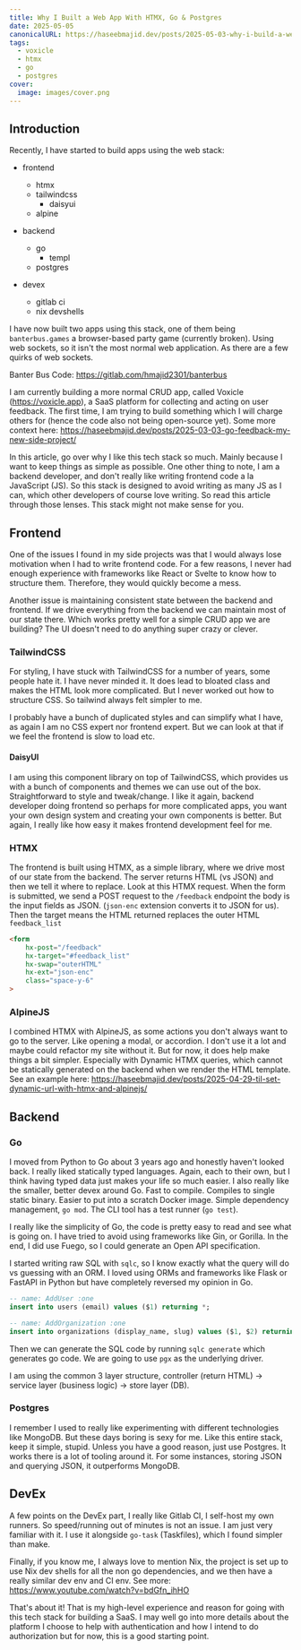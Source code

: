 ```yaml
---
title: Why I Built a Web App With HTMX, Go & Postgres
date: 2025-05-05
canonicalURL: https://haseebmajid.dev/posts/2025-05-03-why-i-build-a-web-app-with-htmx-go-postgres
tags:
  - voxicle
  - htmx
  - go
  - postgres
cover:
  image: images/cover.png
---
```


## Introduction

Recently, I have started to build apps using the web stack:

  - frontend
      - htmx
      - tailwindcss
        - daisyui
      - alpine

  - backend
      - go
        - templ
      - postgres

  - devex
    - gitlab ci
    - nix devshells


I have now built two apps using this stack, one of them being `banterbus.games` a browser-based party game (currently broken).
Using web sockets, so it isn't the most normal web application. As there are a few quirks of web sockets.

Banter Bus Code: https://gitlab.com/hmajid2301/banterbus

I am currently building a more normal CRUD app, called Voxicle (https://voxicle.app), a SaaS platform for collecting
and acting on user feedback. The first time, I am trying to build something which I will charge others for (hence
the code also not being open-source yet). Some more context here: https://haseebmajid.dev/posts/2025-03-03-go-feedback-my-new-side-project/

In this article, go over why I like this tech stack so much. Mainly because I want to keep things as simple as possible.
One other thing to note, I am a backend developer, and don't really like writing frontend code a la JavaScript (JS).
So this stack is designed to avoid writing as many JS as I can, which other developers of course love writing.
So read this article through those lenses. This stack might not make sense for you.

## Frontend

One of the issues I found in my side projects was that I would always lose motivation when I had to write frontend
code. For a few reasons, I never had enough experience with frameworks like React or Svelte to know how to structure
them. Therefore, they would quickly become a mess.

Another issue is maintaining consistent state between the backend and frontend. If we drive everything from the backend
we can maintain most of our state there. Which works pretty well for a simple CRUD app we are building? The UI
doesn't need to do anything super crazy or clever.

### TailwindCSS

For styling, I have stuck with TailwindCSS for a number of years, some people hate it. I have never minded it.
It does lead to bloated class and makes the HTML look more complicated. But I never worked out how to structure
CSS. So tailwind always felt simpler to me.

I probably have a bunch of duplicated styles and can simplify what I have, as again I am no CSS expert nor
frontend expert. But we can look at that if we feel the frontend is slow to load etc.

#### DaisyUI

I am using this component library on top of TailwindCSS, which provides us with a bunch of components and themes
we can use out of the box. Straightforward to style and tweak/change. I like it again, backend developer doing frontend
so perhaps for more complicated apps, you want your own design system and creating your own components is better.
But again, I really like how easy it makes frontend development feel for me.

### HTMX

The frontend is built using HTMX, as a simple library, where we drive most of our state from the backend.
The server returns HTML (vs JSON) and then we tell it where to replace. Look at this HTMX request.
When the form is submitted, we send a POST request to the `/feedback` endpoint the body is the input fields as JSON.
(`json-enc` extension converts it to JSON for us). Then the target means the HTML returned replaces the outer HTML
`feedback_list`

```html
<form
    hx-post="/feedback"
    hx-target="#feedback_list"
    hx-swap="outerHTML"
    hx-ext="json-enc"
    class="space-y-6"
>
```

### AlpineJS

I combined HTMX with AlpineJS, as some actions you don't always want to go to the server. Like opening a modal,
or accordion. I don't use it a lot and maybe could refactor my site without it. But for now, it does help
make things a bit simpler. Especially with Dynamic HTMX queries, which cannot be statically generated on the backend
when we render the HTML template.
See an example here: https://haseebmajid.dev/posts/2025-04-29-til-set-dynamic-url-with-htmx-and-alpinejs/

## Backend

### Go

I moved from Python to Go about 3 years ago and honestly haven't looked back. I really liked statically typed
languages. Again, each to their own, but I think having typed data just makes your life so much easier. I also really
like the smaller, better devex around Go. Fast to compile. Compiles to single static binary. Easier to put into a scratch
Docker image. Simple dependency management, `go mod`. The CLI tool has a test runner (`go test`).

I really like the simplicity of Go, the code is pretty easy to read and see what is going on. I have tried to avoid
using frameworks like Gin, or Gorilla. In the end, I did use Fuego, so I could generate an Open API specification.

I started writing raw SQL with `sqlc`, so I know exactly what the query will do vs guessing with an ORM.
I loved using ORMs and frameworks like Flask or FastAPI in Python but have completely reversed my opinion in Go.

```sql
-- name: AddUser :one
insert into users (email) values ($1) returning *;

-- name: AddOrganization :one
insert into organizations (display_name, slug) values ($1, $2) returning *;
```

Then we can generate the SQL code by running `sqlc generate` which generates go code. We are going to use `pgx` as
the underlying driver.

I am using the common 3 layer structure, controller (return HTML) -> service layer (business logic) -> store layer (DB).

### Postgres

I remember I used to really like experimenting with different technologies like MongoDB. But these days boring is sexy
for me. Like this entire stack, keep it simple, stupid. Unless you have a good reason, just use Postgres. It works
there is a lot of tooling around it. For some instances, storing JSON and querying JSON, it outperforms MongoDB.

## DevEx

A few points on the DevEx part, I really like Gitlab CI, I self-host my own runners. So speed/running out of minutes
is not an issue. I am just very familiar with it. I use it alongside `go-task` (Taskfiles), which I found simpler
than make.

Finally, if you know me, I always love to mention Nix, the project is set up to use Nix dev shells for all the non go
dependencies, and we then have a really similar dev env and CI env. See more: https://www.youtube.com/watch?v=bdGfn_ihHO

That's about it! That is my high-level experience and reason for going with this tech stack for building a SaaS.
I may well go into more details about the platform I choose to help with authentication and how I intend to do
authorization but for now, this is a good starting point.
